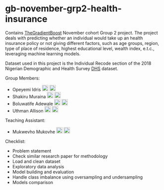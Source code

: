 # gb-november-grp2-health-insurance
 
Contains [TheGradientBoost](https://thegradientboost.com/) November cohort Group 2 project. The project deals with predicting whether an individual would take up an health insurance policy or not giving different factors, such as age  groups, region, type of place of residence, highest educational level, wealth index, e.t.c., leveraging machine learning models. 

Dataset used in this project is the Individual Recode section of the 2018 Nigerian Demographic and Health Survey [DHS](https://dhsprogram.com/data/dataset/Nigeria_Standard-DHS_2018.cfm) dataset. 

Group Members:

* Opeyemi Idris <a href="https://www.linkedin.com/in/ " alt="Linkedin"><img height="20" src="https://github.com/imdhruv99/imdhruv99/blob/master/readme/linkedin.png"></a> <a href="https://github.com/hardcore05" alt="GitHub"><img height="20" src="https://github.com/imdhruv99/imdhruv99/blob/master/readme/github.png"></a>
* Shakiru Muraina <a href="https://www.linkedin.com/in/shakiru-muraina-a71460122/ " alt="Linkedin"><img height="20" src="https://github.com/imdhruv99/imdhruv99/blob/master/readme/linkedin.png"></a> <a href="https://github.com/Debare" alt="GitHub"><img height="20" src="https://github.com/imdhruv99/imdhruv99/blob/master/readme/github.png"></a>
* Boluwatife Adewale <a href="https://www.linkedin.com/in/boluwatifeadewale/ " alt="Linkedin"><img height="20" src="https://github.com/imdhruv99/imdhruv99/blob/master/readme/linkedin.png"></a> <a href="https://github.com/BBLinus" alt="GitHub"><img height="20" src="https://github.com/imdhruv99/imdhruv99/blob/master/readme/github.png"></a>
* Uthman Allison <a href="https://www.linkedin.com/in/uthman-allison-b8b276144/" alt="Linkedin"><img height="20" src="https://github.com/imdhruv99/imdhruv99/blob/master/readme/linkedin.png"></a> <a href="https://github.com/alliwene" alt="GitHub"><img height="20" src="https://github.com/imdhruv99/imdhruv99/blob/master/readme/github.png"></a>

Teaching Assistant:
* Mukwevho Mukovhe <a href="https://www.linkedin.com/in/mukwevho-justice/" alt="Linkedin"><img height="20" src="https://github.com/imdhruv99/imdhruv99/blob/master/readme/linkedin.png"></a> <a href="https://github.com/Mikovhe" alt="GitHub"><img height="20" src="https://github.com/imdhruv99/imdhruv99/blob/master/readme/github.png"></a>


Checklist:

* Problem statement
* Check similar research paper for methodology
* Load and clean dataset
* Exploratory data analysis
* Model building and evaluation
* Handle class imbalance using oversampling and undersampling
* Models comparison
